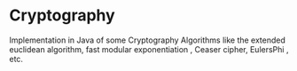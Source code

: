 # Cryptography
Implementation in Java of some Cryptography Algorithms like the extended euclidean algorithm, fast modular  exponentiation , Ceaser cipher, EulersPhi  , etc.
